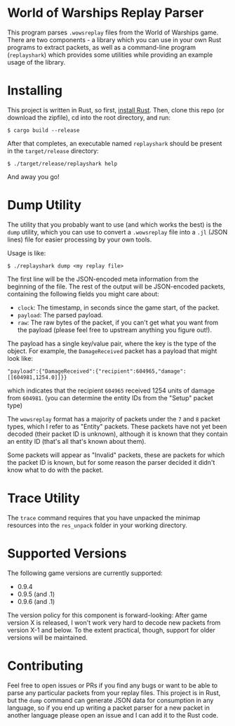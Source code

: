 World of Warships Replay Parser
===============================

This program parses `.wowsreplay` files from the World of Warships game. There are two components - a library which you can use in your own Rust programs to extract packets, as well as a command-line program (`replayshark`) which provides some utilities while providing an example usage of the library.

Installing
==========

This project is written in Rust, so first, [install Rust](https://www.rust-lang.org/learn/get-started). Then, clone this repo (or download the zipfile), cd into the root directory, and run:
```
$ cargo build --release
```
After that completes, an executable named `replayshark` should be present in the `target/release` directory:
```
$ ./target/release/replayshark help
```

And away you go!

Dump Utility
============

The utility that you probably want to use (and which works the best) is the `dump` utility, which you can use to convert a `.wowsreplay` file into a `.jl` (JSON lines) file for easier processing by your own tools.

Usage is like:
```
$ ./replayshark dump <my replay file>
```

The first line will be the JSON-encoded meta information from the beginning of the file. The rest of the output will be JSON-encoded packets, containing the following fields you might care about:
- `clock`: The timestamp, in seconds since the game start, of the packet.
- `payload`: The parsed payload.
- `raw`: The raw bytes of the packet, if you can't get what you want from the payload (please feel free to upstream anything you figure out!).

The payload has a single key/value pair, where the key is the type of the object. For example, the `DamageReceived` packet has a payload that might look like:
```
"payload":{"DamageReceived":{"recipient":604965,"damage":[[604981,1254.0]]}}
```
which indicates that the recipient `604965` received 1254 units of damage from `604981`. (you can determine the entity IDs from the "Setup" packet type)

The `wowsreplay` format has a majority of packets under the `7` and `8` packet types, which I refer to as "Entity" packets. These packets have not yet been decoded (their packet ID is unknown), although it is known that they contain an entity ID (that's all that's known about them).

Some packets will appear as "Invalid" packets, these are packets for which the packet ID is known, but for some reason the parser decided it didn't know what to do with the packet.

Trace Utility
=============

The `trace` command requires that you have unpacked the minimap resources into the `res_unpack` folder in your working directory.

Supported Versions
==================

The following game versions are currently supported:
- 0.9.4
- 0.9.5 (and .1)
- 0.9.6 (and .1)

The version policy for this component is forward-looking: After game version X is released, I won't work very hard to decode new packets from version X-1 and below. To the extent practical, though, support for older versions will be maintained.

Contributing
============

Feel free to open issues or PRs if you find any bugs or want to be able to parse any particular packets from your replay files. This project is in Rust, but the `dump` command can generate JSON data for consumption in any language, so if you end up writing a packet parser for a new packet in another language please open an issue and I can add it to the Rust code.
